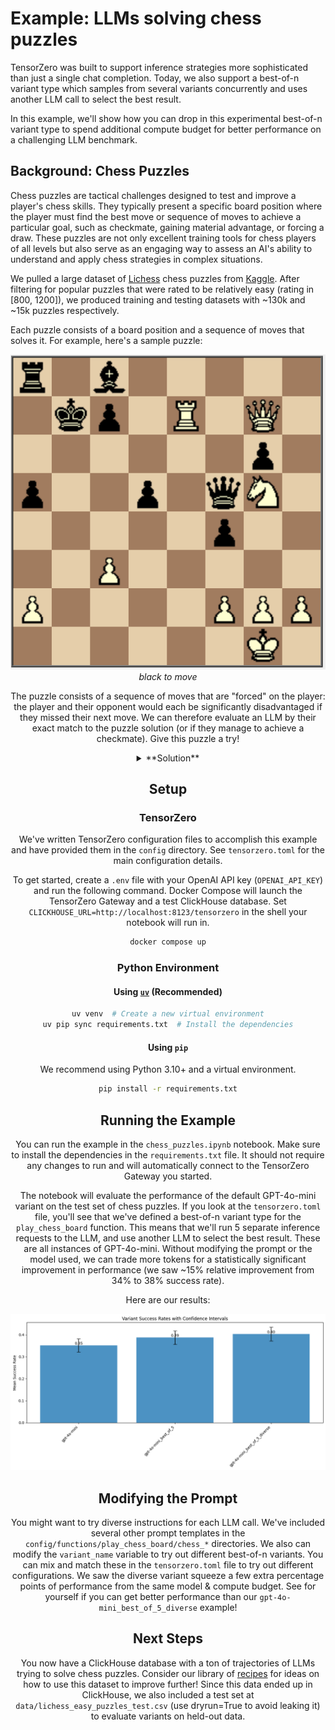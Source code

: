 # Example: LLMs solving chess puzzles

TensorZero was built to support inference strategies more sophisticated than just a single chat completion.
Today, we also support a best-of-n variant type which samples from several variants concurrently and uses another LLM call to select the best result.

In this example, we'll show how you can drop in this experimental best-of-n variant type to spend additional compute budget for better performance on a challenging LLM benchmark.

## Background: Chess Puzzles

Chess puzzles are tactical challenges designed to test and improve a player's chess skills. They typically present a specific board position where the player must find the best move or sequence of moves to achieve a particular goal, such as checkmate, gaining material advantage, or forcing a draw. These puzzles are not only excellent training tools for chess players of all levels but also serve as an engaging way to assess an AI's ability to understand and apply chess strategies in complex situations.

We pulled a large dataset of [Lichess](https://lichess.org) chess puzzles from [Kaggle](https://www.kaggle.com/datasets/tianmin/lichess-chess-puzzle-dataset). After filtering for popular puzzles that were rated to be relatively easy (rating in [800, 1200]), we produced training and testing datasets with ~130k and ~15k puzzles respectively.

Each puzzle consists of a board position and a sequence of moves that solves it.
For example, here's a sample puzzle:

<center>

![Chess Puzzle](img/puzzle.png)
_black to move_

<center>

The puzzle consists of a sequence of moves that are "forced" on the player: the player and their opponent would each be significantly disadvantaged if they missed their next move.
We can therefore evaluate an LLM by their exact match to the puzzle solution (or if they manage to achieve a checkmate).
Give this puzzle a try!

<details>
<summary>**Solution**</summary>

1. ... Qb1+
2. Re1 Qe1#
</details>

## Setup

### TensorZero

We've written TensorZero configuration files to accomplish this example and have provided them in the `config` directory.
See `tensorzero.toml` for the main configuration details.

To get started, create a `.env` file with your OpenAI API key (`OPENAI_API_KEY`) and run the following command.
Docker Compose will launch the TensorZero Gateway and a test ClickHouse database.
Set `CLICKHOUSE_URL=http://localhost:8123/tensorzero` in the shell your notebook will run in.

```bash
docker compose up
```

### Python Environment

#### Using [`uv`](https://github.com/astral-sh/uv) (Recommended)

```bash
uv venv  # Create a new virtual environment
uv pip sync requirements.txt  # Install the dependencies
```

#### Using `pip`

We recommend using Python 3.10+ and a virtual environment.

```bash
pip install -r requirements.txt
```

## Running the Example

You can run the example in the `chess_puzzles.ipynb` notebook.
Make sure to install the dependencies in the `requirements.txt` file.
It should not require any changes to run and will automatically connect to the TensorZero Gateway you started.

The notebook will evaluate the performance of the default GPT-4o-mini variant on the test set of chess puzzles.
If you look at the `tensorzero.toml` file, you'll see that we've defined a best-of-n variant type for the `play_chess_board` function.
This means that we'll run 5 separate inference requests to the LLM, and use another LLM to select the best result. These are all instances of GPT-4o-mini.
Without modifying the prompt or the model used, we can trade more tokens for a statistically significant improvement in performance (we saw ~15% relative improvement from 34% to 38% success rate).

Here are our results:

![Results](img/variant_success_rates.png)

## Modifying the Prompt

You might want to try diverse instructions for each LLM call.
We've included several other prompt templates in the `config/functions/play_chess_board/chess_*` directories.
We also can modify the `variant_name` variable to try out different best-of-n variants.
You can mix and match these in the `tensorzero.toml` file to try out different configurations.
We saw the diverse variant squeeze a few extra percentage points of performance from the same model & compute budget.
See for yourself if you can get better performance than our `gpt-4o-mini_best_of_5_diverse` example!

## Next Steps

You now have a ClickHouse database with a ton of trajectories of LLMs trying to solve chess puzzles.
Consider our library of [recipes](https://github.com/tensorzero/tensorzero/tree/main/recipes) for ideas on how to use this dataset to improve further!
Since this data ended up in ClickHouse, we also included a test set at `data/lichess_easy_puzzles_test.csv` (use dryrun=True to avoid leaking it) to evaluate variants on held-out data.

